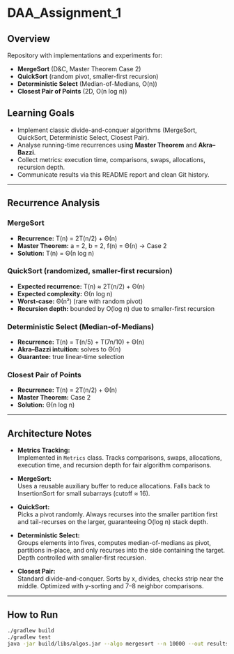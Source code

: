 # DAA_Assignment_1

## Overview
Repository with implementations and experiments for:

- **MergeSort** (D&C, Master Theorem Case 2)  
- **QuickSort** (random pivot, smaller-first recursion)  
- **Deterministic Select** (Median-of-Medians, O(n))  
- **Closest Pair of Points** (2D, O(n log n))  

## Learning Goals
- Implement classic divide-and-conquer algorithms (MergeSort, QuickSort, Deterministic Select, Closest Pair).  
- Analyse running-time recurrences using **Master Theorem** and **Akra–Bazzi**.  
- Collect metrics: execution time, comparisons, swaps, allocations, recursion depth.  
- Communicate results via this README report and clean Git history.  

---

## Recurrence Analysis

### MergeSort
- **Recurrence:** T(n) = 2T(n/2) + Θ(n)  
- **Master Theorem:** a = 2, b = 2, f(n) = Θ(n) → Case 2  
- **Solution:** T(n) = Θ(n log n)  

### QuickSort (randomized, smaller-first recursion)
- **Expected recurrence:** T(n) ≈ 2T(n/2) + Θ(n)  
- **Expected complexity:** Θ(n log n)  
- **Worst-case:** Θ(n²) (rare with random pivot)  
- **Recursion depth:** bounded by O(log n) due to smaller-first recursion  

### Deterministic Select (Median-of-Medians)
- **Recurrence:** T(n) = T(n/5) + T(7n/10) + Θ(n)  
- **Akra–Bazzi intuition:** solves to Θ(n)  
- **Guarantee:** true linear-time selection  

### Closest Pair of Points
- **Recurrence:** T(n) = 2T(n/2) + Θ(n)  
- **Master Theorem:** Case 2  
- **Solution:** Θ(n log n)  

---

## Architecture Notes
- **Metrics Tracking:**  
  Implemented in `Metrics` class. Tracks comparisons, swaps, allocations, execution time, and recursion depth for fair algorithm comparisons.  

- **MergeSort:**  
  Uses a reusable auxiliary buffer to reduce allocations. Falls back to InsertionSort for small subarrays (cutoff ≈ 16).  

- **QuickSort:**  
  Picks a pivot randomly. Always recurses into the smaller partition first and tail-recurses on the larger, guaranteeing O(log n) stack depth.  

- **Deterministic Select:**  
  Groups elements into fives, computes median-of-medians as pivot, partitions in-place, and only recurses into the side containing the target. Depth controlled with smaller-first recursion.  

- **Closest Pair:**  
  Standard divide-and-conquer. Sorts by x, divides, checks strip near the middle. Optimized with y-sorting and 7–8 neighbor comparisons.  

---

## How to Run
```bash
./gradlew build
./gradlew test
java -jar build/libs/algos.jar --algo mergesort --n 10000 --out results.csv

